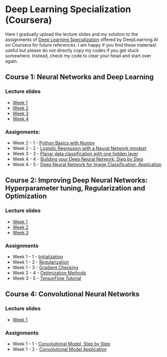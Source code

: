 # Deep Learning Specialization (Coursera)

Here I gradually upload the lecture slides and my solution to the assignments of [Deep Learning Specialization](https://www.coursera.org/specializations/deep-learning?page=1) offered by DeepLearning.AI on Coursera for future references. I am happy if you find these materiasl useful but please do not directly copy my codes if you get stuck somewhere. Instead, check my code to clear your head and start over again.

## Course 1: Neural Networks and Deep Learning

### Lecture slides

* [Week 1](/Neural-Networks-and-Deep-Learning/slides/C1_W1.pdf)
* [Week 2](/Neural-Networks-and-Deep-Learning/slides/C1_W2.pdf)
* [Week 3](/Neural-Networks-and-Deep-Learning/slides/C1_W3.pdf)
* [Week 4](/Neural-Networks-and-Deep-Learning/slides/C1_W4.pdf)

### Assignments:

* Week 2 - 1 - [Python Basics with Numpy](/Neural-Networks-and-Deep-Learning/notebooks/Python_Basics_with_Numpy.ipynb)
* Week 2 - 2 - [Logistic Regression with a Neural Network mindset](/Neural-Networks-and-Deep-Learning/notebooks/Logistic_Regression_with_a_Neural_Network_mindset.ipynb)
* Week 3 - 3 - [Planar data classification with one hidden layer](/Neural-Networks-and-Deep-Learning/notebooks/Planar_data_classification_with_one_hidden_layer.ipynb)
* Week 4 - 4 - [Building your Deep Neural Network: Step by Step](/Neural-Networks-and-Deep-Learning/notebooks/Building_your_Deep_Neural_Network_Step_by_Step.ipynb)
* Week 4 - 5 - [Deep Neural Network for Image Classification: Application](/Neural-Networks-and-Deep-Learning/notebooks/Deep_Neural_Network_Application.ipynb)

## Course 2: Improving Deep Neural Networks: Hyperparameter tuning, Regularization and Optimization

### Lecture slides

* [Week 1](/Improving-Deep-Neural-Networks/slides/C2_W1.pdf)
* [Week 2](/Improving-Deep-Neural-Networks/slides/C2_W2.pdf)
* [Week 3](/Improving-Deep-Neural-Networks/slides/C2_W3.pdf)

### Assignments

* Week 1 - 1 - [Initialization](/Improving-Deep-Neural-Networks/notebooks/Initialization.ipynb)
* Week 1 - 2 - [Regularization](/Improving-Deep-Neural-Networks/notebooks/Regularization.ipynb)
* Week 1 - 3 - [Gradient Checking](/Improving-Deep-Neural-Networks/notebooks/Gradient_Checking.ipynb)
* Week 2 - 4 - [Optimization Methods](/Improving-Deep-Neural-Networks/notebooks/Optimization_methods.ipynb)
* Week 3 - 5 - [TensorFlow Tutorial](/Improving-Deep-Neural-Networks/notebooks/Tensorflow_introduction.ipynb)

## Course 4: Convolutional Neural Networks

### Lecture slides

* [Week 1](/Convolutional-Neural-Networks/slides/C4_W1.pdf)

### Assignments

* Week 1 - 1 - [Convolutional Model, Step by Step](/Convolutional-Neural-Networks/notebooks/Convolution_model_Step_by_Step_v1.ipynb)
* Week 1 - 2 - [Convolutional Model Application](/Convolutional-Neural-Networks/notebooks/Convolution_model_Application.ipynb)